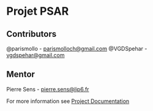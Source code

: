 # Projet PSAR

## Contributors
@parismollo - parismolloch@gmail.com
@VGDSpehar - vgdspehar@gmail.com

## Mentor
Pierre Sens - pierre.sens@lip6.fr

For more information see [Project Documentation](docs/rapport_final.pdf)